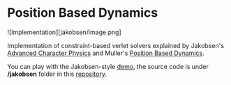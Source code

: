 # Position Based Dynamics

![Implementation][jakobsen/image.png]

Implementation of constraint-based verlet solvers explained by Jakobsen's
[Advanced Character Physics](http://www.cs.cmu.edu/afs/cs/academic/class/15462-s13/www/lec_slides/Jakobsen.pdf)
and Muller's [Position Based Dynamics](http://matthias-mueller-fischer.ch/publications/posBasedDyn.pdf).

You can play with the Jakobsen-style [demo](docwhite.github.io/pbd), the source
code is under **/jakobsen** folder in this [repository](https://github.com/docwhite/pbd).
